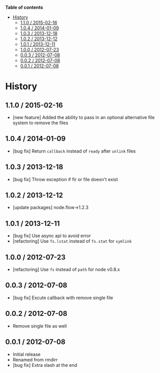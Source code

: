 <!-- START doctoc generated TOC please keep comment here to allow auto update -->
<!-- DON'T EDIT THIS SECTION, INSTEAD RE-RUN doctoc TO UPDATE -->
**Table of contents**

- [History](#history)
  - [1.1.0 / 2015-02-16](#110--2015-02-16)
  - [1.0.4 / 2014-01-09](#104--2014-01-09)
  - [1.0.3 / 2013-12-18](#103--2013-12-18)
  - [1.0.2 / 2013-12-12](#102--2013-12-12)
  - [1.0.1 / 2013-12-11](#101--2013-12-11)
  - [1.0.0 / 2012-07-23](#100--2012-07-23)
  - [0.0.3 / 2012-07-08](#003--2012-07-08)
  - [0.0.2 / 2012-07-08](#002--2012-07-08)
  - [0.0.1 / 2012-07-08](#001--2012-07-08)

<!-- END doctoc generated TOC please keep comment here to allow auto update -->

# History

## 1.1.0 / 2015-02-16

- [new feature] Added the ability to pass in an optional alternative file system to remove the files



## 1.0.4 / 2014-01-09

- [bug fix] Return `callback` instead of `ready` after `unlink` files



## 1.0.3 / 2013-12-18

- [bug fix] Throw exception if fir or file doesn't exist



## 1.0.2 / 2013-12-12

- [update packages] node.flow->1.2.3



## 1.0.1 / 2013-12-11

- [bug fix] Use async api to avoid error
- [refactoring] Use `fs.lstat` instead of `fs.stat` for `symlink`



## 1.0.0 / 2012-07-23

- [refactoring] Use `fs` instead of `path` for node v0.8.x



## 0.0.3 / 2012-07-08

- [bug fix] Excute callback with remove single file



## 0.0.2 / 2012-07-08

- Remove single file as well



## 0.0.1 / 2012-07-08

- Initial release
- Renamed from rmdirr
- [bug fix] Extra slash at the end
